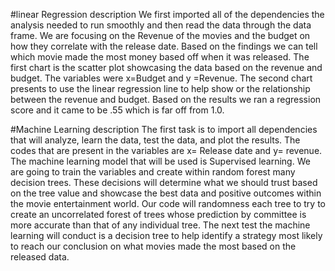 #linear Regression description
We first imported all of the dependencies the analysis needed to run smoothly and then read the data through the data frame. We are focusing on the Revenue of the movies and the budget on how they correlate with the release date. Based on the findings we can tell which movie made the most money based off when it was released. The first chart is the scatter plot showcasing the data based on the revenue and budget. The variables were x=Budget and y =Revenue. The second chart presents to use the linear regression line to help show or the relationship between the revenue and budget. Based on the results we ran a regression score and it came to be .55 which is far off from 1.0. 

#Machine Learning description
The first task is to import all dependencies that will analyze, learn the data, test the data, and plot the results. The codes that are present in the variables are x= Release date and y= revenue. The machine learning model that will be used is Supervised learning. We are going to train the variables and create within random forest many decision trees. These decisions will determine what we should trust based on the tree value and showcase the best data and positive outcomes within the movie entertainment world. Our code will randomness each tree to try to create an uncorrelated forest of trees whose prediction by committee is more accurate than that of any individual tree. The next test the machine learning will conduct is a decision tree to help identify a strategy most likely to reach our conclusion on what movies made the most based on the released data.